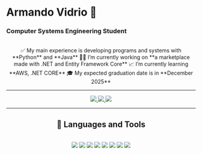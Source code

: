 <!-- space for the visitors icon-->

<h1>Armando Vidrio 👀</h1>

<h3>Computer Systems Engineering Student</h3>
<br/>
<div align="center">
    ✅ My main experience is developing programs and systems with **Python** and **Java**
    👨‍💻 I’m currently working on **a marketplace made with .NET and Entity Framework Core**
    📈 I’m currently learning **AWS, .NET CORE**
    🎓 My expected graduation date is in **December 2025**
</div>
<hr/>
<div align="center">
    <a href="https://www.linkedin.com/in/armando-vidrio-9b008725b/"> 
    <img src="https://img.shields.io/badge/LinkedIn-0077B5?style=for-the-badge&logo=linkedin&logoColor=white" target="_blank" />
    </a>
    <a href="https://www.youtube.com/watch?v=er0EjyCEZRA"> 
    <img src="https://img.shields.io/badge/Portfolio-FF5722?style=for-the-badge&logo=todoist&logoColor=white" target="_blank" /> <!-- sqlite, safari, google-chrome are other good icon options -->
    </a>
    <a href="mailto:avidrio39@gmail.com"> 
    <img src="https://img.shields.io/badge/Gmail-333333?style=for-the-badge&logo=gmail&logoColor=red" />
    </a>

</div>

<hr/>

<h2 align="center">🔨 Languages and Tools</h2>
<br/>
<div align="center">
    <img src="https://cdn.jsdelivr.net/gh/devicons/devicon@latest/icons/python/python-original.svg" />
    <img src="https://cdn.jsdelivr.net/gh/devicons/devicon@latest/icons/java/java-original.svg" />
    <img src="https://cdn.jsdelivr.net/gh/devicons/devicon@latest/icons/csharp/csharp-original.svg" />
    <img src="https://cdn.jsdelivr.net/gh/devicons/devicon@latest/icons/dotnetcore/dotnetcore-original.svg" />
    <img src="https://cdn.jsdelivr.net/gh/devicons/devicon@latest/icons/html5/html5-original.svg" />
    <img src="https://cdn.jsdelivr.net/gh/devicons/devicon@latest/icons/docker/docker-original.svg" />
    <img src="https://cdn.jsdelivr.net/gh/devicons/devicon@latest/icons/linux/linux-original.svg" />
    <img src="https://cdn.jsdelivr.net/gh/devicons/devicon@latest/icons/git/git-original.svg" />  
</div>
